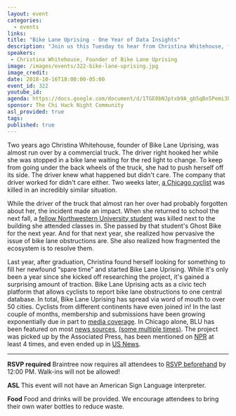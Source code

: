 ```yaml
---
layout: event
categories:
  - events
links:
title: "Bike Lane Uprising - One Year of Data Insights"
description: "Join us this Tuesday to hear from Christina Whitehouse, founder of Bike Lane Uprising, a platform that makes it easy to report cars in bike lanes and hold violators accountable. She will be presenting on the insights that she's discovered over the past year since she founded BLU and talk a little about what is next for the organization. Don't forget to RSVP by noon on the 16th!"
speakers:
 - Christina Whitehouse, Founder of Bike Lane Uprising
image: /images/events/322-bike-lane-uprising.jpg
image_credit:
date: 2018-10-16T18:00:00-05:00
event_id: 322
youtube_id:
agenda: https://docs.google.com/document/d/1TGE0bNJptxb9A_gb5qBn5Pemi3h07SDOUInv_uZ6B3M/edit?usp=sharing
sponsor: The Chi Hack Night Community
asl_provided: true
tags:
published: true
---
```


Two years ago Christina Whitehouse, founder of Bike Lane Uprising, was almost run over by a commercial truck. The driver right hooked her while she was stopped in a bike lane waiting for the red light to change. To keep from going under the back wheels of the truck, she had to push herself off its side. The driver knew what happened but didn't care. The company that driver worked for didn't care either. Two weeks later, [a Chicago cyclist](https://chi.streetsblog.org/2016/07/01/police-divvy-rider-critically-injured-at-belmont-and-sacramento/) was killed in an incredibly similar situation.

While the driver of the truck that almost ran her over had probably forgotten about her, the incident made an impact.  When she returned to school the next fall, a [fellow Northwestern University student](http://www.chicagotribune.com/suburbs/evanston/news/ct-evr-evanston-bike-fatality-tl-0929-20160922-story.html) was killed next to the building she attended classes in. She passed by that student's Ghost Bike for the next year. And for that next year, she realized how pervasive the issue of bike lane obstructions are. She also realized how fragmented the ecosystem is to resolve them.


Last year, after graduation, Christina found herself looking for something to fill her newfound “spare time” and started Bike Lane Uprising. While it's only been a year since she kicked off researching the project, it's gained a surprising amount of traction. Bike Lane Uprising acts as a civic tech platform that allows cyclists to report bike lane obstructions to one central database. In total, Bike Lane Uprising has spread via word of mouth to over 50 cities. Cyclists from different continents have even joined in! In the last couple of months, membership and submissions have been growing exponentially due in part to [media coverage](https://www.bikelaneuprising.com/about-us). In Chicago alone, BLU has been featured on most [news sources](https://www.nbcchicago.com/on-air/as-seen-on/blocked-bike-lanes-chicago-488572381.html), [(some multiple times)](https://blockclubchicago.org/2018/07/24/site-dedicated-to-shaming-cars-parked-in-bike-lanes-gets-city-ticketing-agencys-attention/). The project was picked up by the Associated Press, has been mentioned on [NPR](https://www.wbez.org/?utm_source=link&utm_medium=referral&utm_campaign=Web-Share&replayer_show_id=91b5ee6c-8abc-4557-9956-bac06c8d4e8f) at least 4 times, and even ended up in [US News](https://www.usnews.com/news/best-states/illinois/articles/2018-07-25/chicago-looking-to-up-efforts-to-stop-blockage-of-bike-lanes).

---

**RSVP required** Braintree now requires all attendees to [RSVP beforehand](https://www.eventbrite.com/e/chi-hack-night-registration-41703945624) by 12:00 PM. Walk-ins will not be allowed!

**ASL** This event will not have an American Sign Language interpreter.

**Food** Food and drinks will be provided. We encourage attendees to bring their own water bottles to reduce waste.
